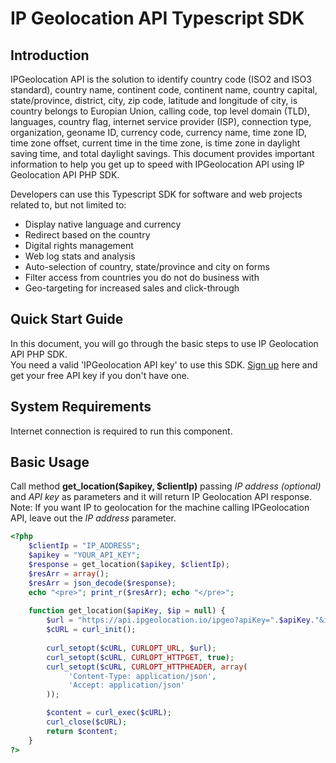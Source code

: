 # IP Geolocation API Typescript SDK

## Introduction
IPGeolocation API is the solution to identify country code (ISO2 and ISO3 standard), country name, continent code, continent name, country capital, state/province, district, city, zip code, latitude and longitude of city, is country belongs to Europian Union, calling code, top level domain (TLD), languages, country flag, internet service provider (ISP), connection type, organization, geoname ID, currency code, currency name, time zone ID, time zone offset, current time in the time zone, is time zone in daylight saving time, and total daylight savings. This document provides important information to help you get up to speed with IPGeolocation API using IP Geolocation API PHP SDK.

Developers can use this Typescript SDK for software and web projects related to, but not limited to:

* Display native language and currency
* Redirect based on the country
* Digital rights management
* Web log stats and analysis
* Auto-selection of country, state/province and city on forms
* Filter access from countries you do not do business with
* Geo-targeting for increased sales and click-through

## Quick Start Guide
In this document, you will go through the basic steps to use IP Geolocation API PHP SDK.  
You need a valid 'IPGeolocation API key' to use this SDK. [Sign up](https://ipgeolocation.io/signup) here and get your free API key if you don't have one.

## System Requirements  
Internet connection is required to run this component.

## Basic Usage
Call method **get_location($apikey, $clientIp)** passing *IP address (optional)* and *API key* as parameters and it will return IP Geolocation API response.
Note: If you want IP to geolocation for the machine calling IPGeolocation API, leave out the *IP address* parameter.

```php
<?php
    $clientIp = "IP_ADDRESS";
    $apikey = "YOUR_API_KEY";
    $response = get_location($apikey, $clientIp);
    $resArr = array();
    $resArr = json_decode($response);
    echo "<pre>"; print_r($resArr); echo "</pre>";
    
    function get_location($apiKey, $ip = null) {
        $url = "https://api.ipgeolocation.io/ipgeo?apiKey=".$apiKey."&ip=".$ip;
        $cURL = curl_init();
        
        curl_setopt($cURL, CURLOPT_URL, $url);
        curl_setopt($cURL, CURLOPT_HTTPGET, true);
        curl_setopt($cURL, CURLOPT_HTTPHEADER, array(
             'Content-Type: application/json',
             'Accept: application/json'
        ));

        $content = curl_exec($cURL);
        curl_close($cURL);
        return $content;
    }
?>
```
